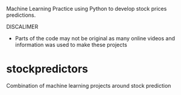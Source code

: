 Machine Learning Practice using Python to develop stock prices predictions. 

DISCALIMER
- Parts of the code may not be original as many online videos and information was used to make these projects


# stockpredictors
Combination of machine learning projects around stock prediction

